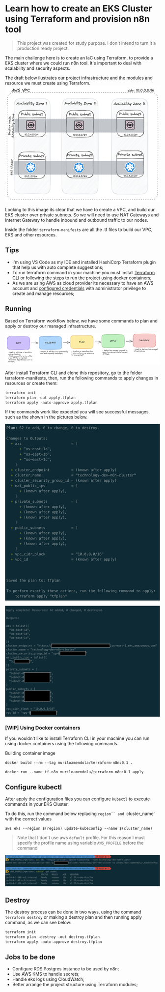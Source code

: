 # Learn how to create an EKS Cluster using Terraform and provision n8n tool

> This project was created for study purpose. I don't intend to turn it a production ready project.

The main challenge here is to create an IaC using Terraform, to provide a EKS cluster where we could run n8n tool. It's important to deal with scalability and security aspects.

The draft below ilustrates our project infrastructure and the modules and resource we must create using Terraform.
![Sample infrastructure we must create to provision n8n over EKS cluster.](./docs/project_infrastructure.png "Sample infrastructure we must create to provision n8n over EKS cluster.")

Looking to this image its clear that we have to create a VPC, and build our EKS cluster over private subnets. So we will need to use NAT Gateways and Internet Gateway to handle inbound and outbound traffic to our nodes.

Inside the folder `terraform-manifests` are all the .tf files to build our VPC, EKS and other resources.

## Tips

- I'm using VS Code as my IDE and installed HashiCorp Terraform plugin that help us with auto complete suggestions;
- To run terraform command in your machine you must install [Terraform CLI](https://developer.hashicorp.com/terraform/cli) or following the steps to run the project using docker containers;
- As we are using AWS as cloud provider its necessary to have an AWS account and [configured credentials](https://docs.aws.amazon.com/cli/latest/userguide/cli-chap-configure.html) with administrator privilege to create and manage resources;

## Running

Based on Terraform workflow below, we have some commands to plan and apply or destroy our managed infrastructure.

![Terraform workflow](./docs/terraform_workflow.png)

After install Terraform CLI and clone this repository, go to the folder terraform-manifests, then, run the following commands to apply changes in resources or create them:

```
terraform init
terraform plan -out apply.tfplan 
terraform apply -auto-approve apply.tfplan 
```

If the commands work like expected you will see successful messages, such as the shown in the pictures below.

![terraform plan success](./docs/plan_finished.png)

![terraform apply success](./docs/apply_finished.png)

### [WIP] Using Docker containers 

If you wouldn't like to install Terraform CLI in your machine you can run using docker containers using the following commands.

Building container image
```
docker build --rm --tag muriloamendola/terraform-n8n:0.1 .
```

```
docker run --name tf-n8n muriloamendola/terraform-n8n:0.1 apply
```

## Configure kubectl

After apply the configuration files you can configure `kubectl` to execute commands in your EKS Cluster.

To do this, run the command below replacing `region`` and `cluster_name` with the correct values

```
aws eks --region $(region) update-kubeconfig --name $(cluster_name)
```

> Note that I don't use aws `default` profile. For this reason I must specify the profile name using variable `AWS_PROFILE` before the command

![kubctl config](./docs/kubectl_config.png)

## Destroy

The destroy process can be done in two ways, using the command `terraform destroy` or making a destroy plan and then running apply command, as we can see below:

```
terraform init
terraform plan -destroy -out destroy.tfplan 
terraform apply -auto-approve destroy.tfplan
```

## Jobs to be done

- Configure RDS Postgres instance to be used by n8n;
- Use AWS KMS to handle secrets;
- Handle eks logs using CloudWatch;
- Better arrange the project structure using Terraform modules;